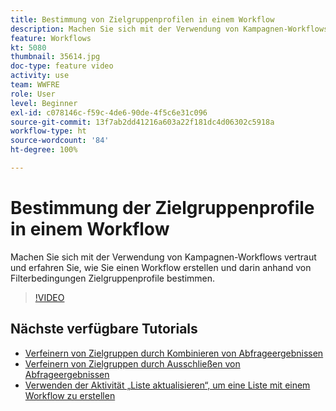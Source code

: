 ```yaml
---
title: Bestimmung von Zielgruppenprofilen in einem Workflow
description: Machen Sie sich mit der Verwendung von Kampagnen-Workflows vertraut und erfahren Sie, wie Sie einen Workflow erstellen und darin anhand von Filterbedingungen Zielgruppenprofile bestimmen.
feature: Workflows
kt: 5080
thumbnail: 35614.jpg
doc-type: feature video
activity: use
team: WWFRE
role: User
level: Beginner
exl-id: c078146c-f59c-4de6-90de-4f5c6e31c096
source-git-commit: 13f7ab2dd41216a603a22f181dc4d06302c5918a
workflow-type: ht
source-wordcount: '84'
ht-degree: 100%

---
```


# Bestimmung der Zielgruppenprofile in einem Workflow

Machen Sie sich mit der Verwendung von Kampagnen-Workflows vertraut und erfahren Sie, wie Sie einen Workflow erstellen und darin anhand von Filterbedingungen Zielgruppenprofile bestimmen.

>[!VIDEO](https://video.tv.adobe.com/v/35614?quality=12&learn=on)

## Nächste verfügbare Tutorials

* [Verfeinern von Zielgruppen durch Kombinieren von Abfrageergebnissen](/help/automating-with-workflows/refining-targets-by-combining-query-results.md)
* [Verfeinern von Zielgruppen durch Ausschließen von Abfrageergebnissen](/help/automating-with-workflows/refining-targets-by-excluding-query-results.md)
* [Verwenden der Aktivität „Liste aktualisieren“, um eine Liste mit einem Workflow zu erstellen](/help/automating-with-workflows/using-the-update-list-activity.md)
